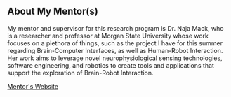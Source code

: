 ## About My Mentor(s)

My mentor and supervisor for this research program is Dr. Naja Mack, who is a researcher and professor at Morgan State University whose work focuses on a plethora of things, such as the project I have for this summer regarding Brain-Computer Interfaces, as well as Human-Robot Interaction. Her work aims to leverage novel neurophysiological sensing technologies, software engineering, and robotics to create tools and applications that support the exploration of Brain-Robot Interaction.

[Mentor's Website](https://www.morgan.edu/computer-science/faculty-and-staff/naja-mack)


